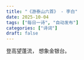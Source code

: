 ```yaml
---
title: "《游泰山六首》 - 李白"
date: 2025-10-04
tags: ["每日一诗", "自动发布"]
categories: ["诗词"]
draft: false
---
```


登高望蓬流，
想象金银台。

